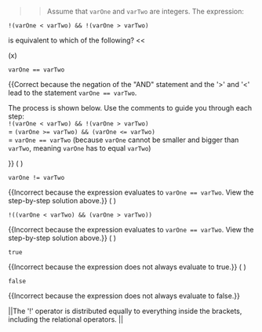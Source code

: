 >>Assume that <code>varOne</code> and <code>varTwo</code> are integers. The expression:

```
!(varOne < varTwo) && !(varOne > varTwo)
```

is equivalent to which of the following? <<

(x) <pre><code>varOne == varTwo</code></pre> {{Correct because the negation of the "AND" statement and the '&gt;' and '&lt;' lead to the statement <code>varOne == varTwo</code>.
<p>The process is shown below. Use the comments to guide you through each step:<br/>
<code>!(varOne &lt; varTwo) &amp;&amp; !(varOne &gt; varTwo)</code><br/>
= <code>(varOne &gt;= varTwo) &amp;&amp; (varOne &lt;= varTwo)</code><br/>
= <code>varOne == varTwo</code> (because <code>varOne</code> cannot be smaller and bigger than <code>varTwo</code>, meaning <code>varOne</code> has to equal <code>varTwo</code>)</p>}}
( ) <pre><code>varOne != varTwo</code></pre> {{Incorrect because the expression evaluates to <code>varOne == varTwo</code>. View the step-by-step solution above.}}
( ) <pre><code>!((varOne &lt; varTwo) &amp;&amp; (varOne &gt; varTwo))</code></pre> {{Incorrect because the expression evaluates to <code>varOne == varTwo</code>.  View the step-by-step solution above.}}
( ) <pre><code>true</code></pre> {{Incorrect because the expression does not always evaluate to true.}}
( ) <pre><code>false</code></pre> {{Incorrect because the expression does not always evaluate to false.}}

||The '!' operator is distributed equally to everything inside the brackets, including the relational operators. ||
